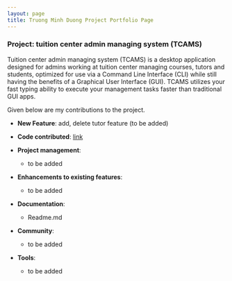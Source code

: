 ```yaml
---
layout: page
title: Truong Minh Duong Project Portfolio Page
---
```


### Project: tuition center admin managing system (TCAMS)

Tuition center admin managing system (TCAMS) is a desktop application designed for admins working at tuition center managing courses, tutors and students, optimized for use via a Command Line Interface (CLI) while still having the benefits of a Graphical User Interface (GUI). TCAMS utilizes your fast typing ability to execute your management tasks faster than traditional GUI apps.

Given below are my contributions to the project.

<!-- * **New Feature**: Added the ability to undo/redo previous commands.
  * What it does: allows the user to undo all previous commands one at a time. Preceding undo commands can be reversed by using the redo command.
  * Justification: This feature improves the product significantly because a user can make mistakes in commands and the app should provide a convenient way to rectify them.
  * Highlights: This enhancement affects existing commands and commands to be added in future. It required an in-depth analysis of design alternatives. The implementation too was challenging as it required changes to existing commands.
  * Credits: *{mention here if you reused any code/ideas from elsewhere or if a third-party library is heavily used in the feature so that a reader can make a more accurate judgement of how much effort went into the feature}* -->

* **New Feature**: add, delete tutor feature (to be added)

* **Code contributed**: [link](https://github.com/AY2223S2-CS2103T-W10-4/tp)

* **Project management**:
  * to be added

* **Enhancements to existing features**:
  * to be added

* **Documentation**:
  * Readme.md

* **Community**:
  * to be added

* **Tools**:
  * to be added
